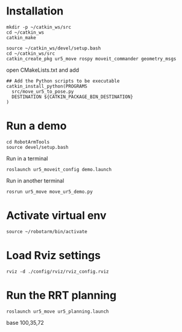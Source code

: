 # Installation
```
mkdir -p ~/catkin_ws/src
cd ~/catkin_ws
catkin_make
```

```
source ~/catkin_ws/devel/setup.bash
cd ~/catkin_ws/src
catkin_create_pkg ur5_move rospy moveit_commander geometry_msgs
```

open CMakeLists.txt and add
```
## Add the Python scripts to be executable
catkin_install_python(PROGRAMS
  src/move_ur5_to_pose.py
  DESTINATION ${CATKIN_PACKAGE_BIN_DESTINATION}
)
```

# Run a demo
```
cd RobotArmTools
source devel/setup.bash
```
Run in a terminal
```
roslaunch ur5_moveit_config demo.launch
```
Run in another terminal
```
rosrun ur5_move move_ur5_demo.py
```

# Activate virtual env
```
source ~/robotarm/bin/activate
```

# Load Rviz settings
```
rviz -d ./config/rviz/rviz_config.rviz
```

# Run the RRT planning
```
roslaunch ur5_move ur5_planning.launch
```

base 100,35,72

